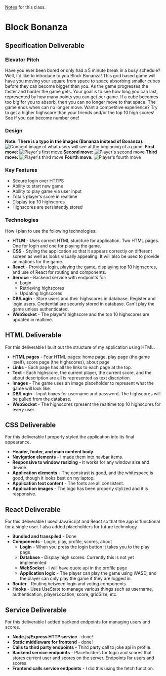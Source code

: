 [Notes](https://github.com/SpencerHill4/startup2024/blob/main/notes.md) for this class.

# Block Bonanza

## Specification Deliverable

### Elevator Pitch
Have you ever been bored or only had a 5 minute break in a busy schedule? Well, I'd like to introduce to you Block Bonanza! This grid based game will have you moving your square from space to space absorbing smaller cubes before they can become bigger than you. As the game progresses the faster and harder the game gets. Your goal is to see how long you can last, represented by how many points you can get per game. If a cube becomes too big for you to absorb, then you can no longer move to that space. The game ends when can no longer move. Want a competitive experience? Try to get a higher highscore than your friends and/or the top 10 high scores! See if you can become number one!
### Design
**Note: There is a typo in the images (Bananza instead of Bonanza).**
![Concept image of what users will see at the beginning of a game.](https://github.com/SpencerHill4/startup2024/blob/main/startUpSpec/BlockBonanzaStart.jpg)
**First move:**
![Player's first move](https://github.com/SpencerHill4/startup2024/blob/main/startUpSpec/BlockBonanzaMove1.jpg)
**Second move:**
![Player's second move](https://github.com/SpencerHill4/startup2024/blob/main/startUpSpec/BlockBonanzaMove2.jpg)
**Third move:**
![Player's third move](https://github.com/SpencerHill4/startup2024/blob/main/startUpSpec/BlockBonanzaMove3.jpg)
**Fourth move:**
![Player's fourth move](https://github.com/SpencerHill4/startup2024/blob/main/startUpSpec/BlockBonanzaMove4.jpg)
### Key Features
- Secure login over HTTPS
- Ability to start new game
- Ability to play game via user input
- Totals player's score in realtime
- Display top 10 highscores
- Highscores are persistently stored
### Technologies
How I plan to use the following technologies:
- **HTLM** - Uses correct HTML sturcture for application. Two HTML pages. One for login and one for playing the game.
- **CSS** - Styling the application so that it appears correctly on different screen as well as looks visually appealing. It will also be used to provide animations for the game.
- **React** - Provides login, playing the game, displaying top 10 highscores, and use of React for routing and components.
- **Service** - Backend service with endpoints for:
	- Login
	- Retrieving highscores
	- Updating highscores
- **DB/Login** - Store users and their highscores in database. Register and login users. Credential are securely stored in database. Can't play the game unless authenticated.
- **WebSocket** - The player's highscore and the top 10 highscores are updated in realtime.

## HTML Deliverable
For this deliverable I built out the structure of my application using HTML.
-   **HTML pages** - Four HTML pages: home page, play page (the game itself), score page (the highscores), about page
-   **Links** - Each page has all the links to each page at the top.
-   **Text** - Each highscore, the current player, the current score, and the about description are all is represented as text discription.
-   **Images** - The game uses an image placeholder to represent what the game will look like.
-   **DB/Login** - Input boxes for username and password. The highscores will be pulled from the database.
-   **WebSocket** - The highscores rpresent the realtime top 10 highscores for every user.

## CSS Deliverable
For this deliverable I properly styled the application into its final appearance.
- **Header, footer, and main content body**
- **Navigation elements** - I made them into navbar items.
- **Responsive to window resizing** - It works for any window size and device.
- **Application elements** - The constrast is good, and the whitespace is good, though it looks best on my laptop.
- **Application text content** - The fonts are all consistent.
- **Application images** - The logo has been properly stylized and it is responsive.

## React Deliverable
For this deliverable I used JavaScript and React so that the app is functional for a single user. I also added placeholders for future technology.
- **Bundled and transpiled** - Done
- **Components** - Login, play, profile, scores, about
   - **Login** - When you press the login button it takes you to the play 
     page.
   - **Database** - Display high scores. Currently this is not yet 
     implemented
   - **WebSocket** - I will have quote api in the profile page
   - **Application logic** - The player can play the game using WASD, and 
     the player can only play the game if they are logged in.
- **Router** - Routing between login and voting components.
- **Hooks** - Uses UseState to manage various things such as username, authentication, playerLocation, score, gridSize, etc.

## Service Deliverable
For this deliverable I added backend endpoints for managing users and scores.
- **Node.js/Express HTTP service** - done!
- **Static middleware for frontend** - done!
- **Calls to third party endpoints** - Third party call to joke api in profile.
- **Backend service endpoints** - Placeholders for login and scores that stores current user and scores on the server. Endpoints for users and scores.
- **Frontend calls service endpoints** - I did this using the fetch function.
